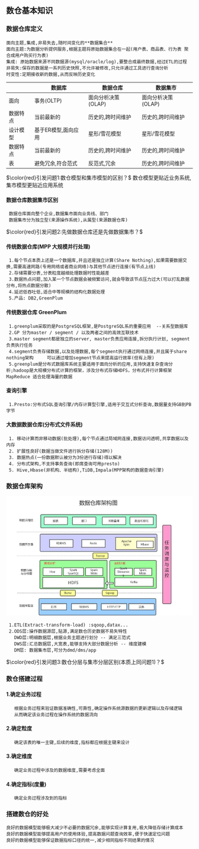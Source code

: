 ## 数仓基本知识
### 数据仓库定义
    面向主题,集成,非易失去,随时间变化的**数据集合**
    面向主题:为数据分析提供服务,根据主题将原始数据集合在一起(用户表、商品表、行为表 聚合成用户购买行为表)   
    集成: 原始数据来源不同数据源(mysql/oracle/log),要整合成最终数据,经过ETL的过程
    非易失:保存的数据是一系列历史快照,不允许被修改,只允许通过工具进行查询分析
    时变性:定期接收新的数据,从而反映历史变化
|      | 数据库  | 数据仓库  | 数据集市  |
|  ----  | ---- | ----  | ----  |
| 面向  | 事务(OLTP) | 面向分析决策(OLAP) | 面向分析决策(OLAP) |
| 数据特点   | 当前最新的 | 历史的,跨时间维护 | 历史的,跨时间维护 |
| 设计模型   | 基于ER模型,面向应用 | 星形/雪花模型 | 星形/雪花模型 |
| 数据特点   | 当前最新的 | 历史的,跨时间维护 | 历史的,跨时间维护 |
| 表  | 避免冗余,符合范式 | 反范式,冗余 | 历史的,跨时间维护 |

 $\color{red}引发问题1:数仓模型和集市模型的区别？$
     数仓模型更贴近业务系统,集市模型更贴近应用系统
#### 数据仓库数据集市区别
     数据仓库面向整个企业,数据集市面向业务线、部门
     数据集市分为独立型(来源操作系统),从属型(来源数据仓库)
 $\color{red}引发问题2:先做数据仓库还是先做数据集市？$
#### 传统数据仓库(MPP 大规模并行处理)  
     1.每个节点本质上还是一个数据库,并且还是独立计算(Share Nothing),如果需要数据交换,需要高速网路(专用网络或者商业网络)与其他节点进行连接(有节点上线)
     2.存储需要分表,分表粒度越细处理数据时性能越差
     3.数据热点问题,加入某一个节点数据会被频繁访问,就会导致该节点压力过大(可以打乱数据分布,将热点数据分散)
     4.延迟低吞吐低,适合中等规模的结构化数据处理
     5.产品: DB2,GreenPlum 
#### 传统数据仓库 GreenPlum 
     1.greenplum采取的是PostgreSQL框架,是PostgreSQL系的重要应用  --关系型数据库
     2.GP 分为master / segment / 以及两者之间的高效互联技术 
     3.master segment都是独立的server, master负责应用连接,拆分执行计划, segment负责执行任务
     4.segment负责存储数据,以及处理数据,每个segment执行通过网络连接,并且属于share nothing架构     可以通过增加segment节点来提高运行效率(但有上限)
     5.greenplum是分布式数据库系统主要适用于面向分析的应用,支持快速复杂查询分析;hadoop是大规模分布式计算的框架，涉及分布式存储HDFS，分布式并行计算框架MapReduce 适合处理海量的数据
#### 查询引擎
     1.Presto:分布式SQL查询引擎/内存计算型引擎,适用于交互式分析查询,数据量支持GB到PB字节
#### 大数据数据仓库(分布式文件系统)
     1. 移动计算而非移动数据(批处理),每个节点通过局域网连接,数据访问透明,共享数据以及内存
     2. 扩展性良好(数据当做文件进行拆分存储(128M))
     3. 数据热点(一份数据默认被分为3份进行存储)得以解决
     4. 分布式架构,不支持事务查询(即席查询可用presto)
     5. Hive,Hbase(非机构、半结构),TiDB,Impala(MPP架构的数据查询引擎)
### 数据仓库架构
![avatar](./数据仓库架构图.png)

     1.ETL(Extract-transform-load) :sqoop,datax...
     2.ODS层:操作数据源层,贴源,满足数仓历史数据不易失特性
       DWD层:明细数据层,根据业务主题进行划分 -- 满足三范式
       DWS层:汇总数据层,大宽表,能够支持大部分数据分析 -- 维度建模
       DM层: 数据集市层,可分为dmd/dms/app
 $\color{red}引发问题3:数仓分层与集市分层区别(本质上同问题1)？$

 ### 数仓搭建过程
 #### 1.确定业务过程
       根据业务过程来验证数据准确性,可靠性,确定操作系统源数据的更新逻辑以及存储逻辑
       从而确定该业务过程在操作系统的数据流向
 #### 2.确定粒度
       确定该表的唯一主键,后续的维度,指标都应根据主键来设计
 #### 3.确定维度
       确定业务过程中涉及的数据维度,需要考虑全面
 #### 4.确定指标(度量)
       确定业务过程涉及到的指标
### 搭建数仓的好处
    良好的数据模型能够极大减少不必要的数据冗余,能够实现计算复用,极大降低存储计算成本
    良好的数据模型能够提高用户的使用体验,提高数据问题查询效率,便于快速定位问题
    良好的数据模型能够保证数据指标口径的统一,减少相同指标不同结果的情况